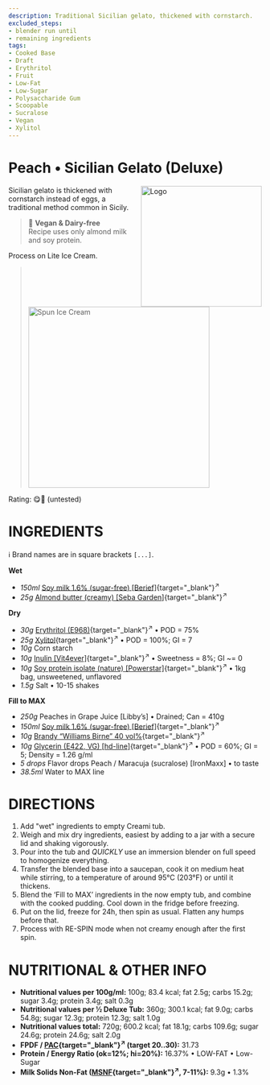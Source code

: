 ```yaml
---
description: Traditional Sicilian gelato, thickened with cornstarch.
excluded_steps:
- blender run until
- remaining ingredients
tags:
- Cooked Base
- Draft
- Erythritol
- Fruit
- Low-Fat
- Low-Sugar
- Polysaccharide Gum
- Scoopable
- Sucralose
- Vegan
- Xylitol
---
```

# Peach • Sicilian Gelato (Deluxe)
<img style="float: right; margin-left: 1.5em;" width=240 alt="Logo" src="logo-peach-gelato.png" />

Sicilian gelato is thickened with cornstarch instead of eggs, a traditional method common in Sicily.

> 🌿 **Vegan & Dairy-free**<br />Recipe uses only almond milk and soy protein.

Process on Lite Ice Cream.

> <img width=360 alt="Spun Ice Cream" src="" class="zoomable" />

Rating: 😋🍑 (untested)

# INGREDIENTS

ℹ️ Brand names are in square brackets `[...]`.

**Wet**

  - _150ml_ [Soy milk 1.6% (sugar-free) \[Berief\]](/ice-creamery/info/ingredients/#soy-milk){target="_blank"}<sup>↗</sup>
  - _25g_ [Almond butter (creamy) \[Seba Garden\]](/ice-creamery/info/ingredients/#almond-milk-butter){target="_blank"}<sup>↗</sup>

**Dry**

  - _30g_ [Erythritol (E968)](/ice-creamery/info/ingredients/#erythritol-e968){target="_blank"}<sup>↗</sup> • POD = 75%
  - _25g_ [Xylitol](/ice-creamery/info/ingredients/#xylitol-e967){target="_blank"}<sup>↗</sup> • POD = 100%; GI = 7
  - _10g_ Corn starch
  - _10g_ [Inulin \[Vit4ever\]](/ice-creamery/info/ingredients/#inulin){target="_blank"}<sup>↗</sup> • Sweetness = 8%; GI ~= 0
  - _10g_ [Soy protein isolate (nature) \[Powerstar\]](/ice-creamery/info/ingredients/#soy-protein-isolate){target="_blank"}<sup>↗</sup> • 1kg bag, unsweetened, unflavored
  - _1.5g_ Salt • 10-15 shakes

**Fill to MAX**

  - _250g_ Peaches in Grape Juice [Libby’s] • Drained; Can = 410g
  - _150ml_ [Soy milk 1.6% (sugar-free) \[Berief\]](/ice-creamery/info/ingredients/#soy-milk){target="_blank"}<sup>↗</sup>
  - _10g_ [Brandy “Williams Birne” 40 vol%](/ice-creamery/info/ingredients/#alcohol-ethanol){target="_blank"}<sup>↗</sup>
  - _10g_ [Glycerin (E422, VG) \[hd-line\]](/ice-creamery/info/ingredients/#vegetable-glycerin-glycerol-vg-e422){target="_blank"}<sup>↗</sup> • POD = 60%; GI = 5; Density = 1.26 g/ml
  - _5 drops_ Flavor drops Peach / Maracuja (sucralose) [IronMaxx] • to taste
  - _38.5ml_ Water to MAX line

# DIRECTIONS

 1. Add "wet" ingredients to empty Creami tub.
 1. Weigh and mix dry ingredients, easiest by adding to a jar with a secure lid and shaking vigorously.
 1. Pour into the tub and *QUICKLY* use an immersion blender on full speed to homogenize everything.
 1. Transfer the blended base into a saucepan, cook it on medium heat while stirring, to a temperature of around 95°C (203°F) or until it thickens.
 1. Blend the ‘Fill to MAX’ ingredients in the now empty tub, and combine with the cooked pudding. Cool down in the fridge before freezing.
 1. Put on the lid, freeze for 24h, then spin as usual. Flatten any humps before that.
 1. Process with RE-SPIN mode when not creamy enough after the first spin.

# NUTRITIONAL & OTHER INFO
- **Nutritional values per 100g/ml:** 100g; 83.4 kcal; fat 2.5g; carbs 15.2g; sugar 3.4g; protein 3.4g; salt 0.3g
- **Nutritional values per ½ Deluxe Tub:** 360g; 300.1 kcal; fat 9.0g; carbs 54.8g; sugar 12.3g; protein 12.3g; salt 1.0g
- **Nutritional values total:** 720g; 600.2 kcal; fat 18.1g; carbs 109.6g; sugar 24.6g; protein 24.6g; salt 2.0g
- **FPDF / [PAC](/ice-creamery/info/glossary/#potere-anti-congelante-pac){target="_blank"}<sup>↗</sup> (target 20..30):** 31.73
- **Protein / Energy Ratio (ok=12%; hi=20%):** 16.37% • LOW-FAT • Low-Sugar
- **Milk Solids Non-Fat ([MSNF](/ice-creamery/info/glossary/#milk-solids-not-fat-msnf){target="_blank"}<sup>↗</sup>, 7-11%):** 9.3g • 1.3%
